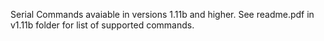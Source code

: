 Serial Commands avaiable in versions 1.11b and higher. See readme.pdf in v1.11b folder for list of supported commands.

